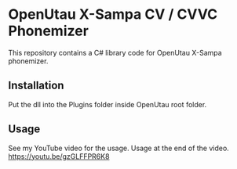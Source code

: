 # OpenUtau X-Sampa CV / CVVC Phonemizer
This repository contains a C# library code for OpenUtau X-Sampa phonemizer.

## Installation
Put the dll into the Plugins folder inside OpenUtau root folder.

## Usage
See my YouTube video for the usage.
Usage at the end of the video.
https://youtu.be/gzGLFFPR6K8
